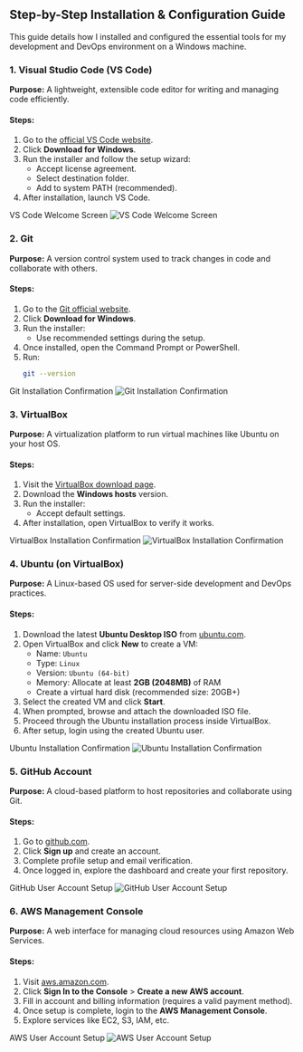 ## Step-by-Step Installation & Configuration Guide

This guide details how I installed and configured the essential tools for my development and DevOps environment on a Windows machine.


### 1. Visual Studio Code (VS Code)

**Purpose:** A lightweight, extensible code editor for writing and managing code efficiently.

#### Steps:

1. Go to the [official VS Code website](https://code.visualstudio.com/).
2. Click **Download for Windows**.
3. Run the installer and follow the setup wizard:
   - Accept license agreement.
   - Select destination folder.
   - Add to system PATH (recommended).
4. After installation, launch VS Code.

VS Code Welcome Screen 
![VS Code Welcome Screen ](./images/vscode_welcome_page.png)




### 2. Git

**Purpose:** A version control system used to track changes in code and collaborate with others.

#### Steps:

1. Go to the [Git official website](https://git-scm.com/).
2. Click **Download for Windows**.
3. Run the installer:
   - Use recommended settings during the setup.
4. Once installed, open the Command Prompt or PowerShell.
5. Run:
   ```bash
   git --version
   ```

Git Installation Confirmation
![Git Installation Confirmation](./images/gitbash_screenshoot_gitVersion.png)




### 3. VirtualBox

**Purpose:** A virtualization platform to run virtual machines like Ubuntu on your host OS.

#### Steps:

1. Visit the [VirtualBox download page](https://www.virtualbox.org/).
2. Download the **Windows hosts** version.
3. Run the installer:
   - Accept default settings.
4. After installation, open VirtualBox to verify it works.

VirtualBox Installation Confirmation
 ![VirtualBox Installation Confirmation](./images/virtualbox_welcome_page.png)


### 4. Ubuntu (on VirtualBox)

**Purpose:** A Linux-based OS used for server-side development and DevOps practices.

#### Steps:

1. Download the latest **Ubuntu Desktop ISO** from [ubuntu.com](https://ubuntu.com/download/desktop).
2. Open VirtualBox and click **New** to create a VM:
   - Name: `Ubuntu`
   - Type: `Linux`
   - Version: `Ubuntu (64-bit)`
   - Memory: Allocate at least **2GB (2048MB)** of RAM
   - Create a virtual hard disk (recommended size: 20GB+)
3. Select the created VM and click **Start**.
4. When prompted, browse and attach the downloaded ISO file.
5. Proceed through the Ubuntu installation process inside VirtualBox.
6. After setup, login using the created Ubuntu user.

Ubuntu Installation Confirmation
![Ubuntu Installation Confirmation](./images/ubuntu_login_page.png)




### 5. GitHub Account

**Purpose:** A cloud-based platform to host repositories and collaborate using Git.

#### Steps:

1. Go to [github.com](https://github.com/).
2. Click **Sign up** and create an account.
3. Complete profile setup and email verification.
4. Once logged in, explore the dashboard and create your first repository.

GitHub User Account Setup
 ![GitHub User Account Setup](./images/github_profile.png)




### 6. AWS Management Console

**Purpose:** A web interface for managing cloud resources using Amazon Web Services.

#### Steps:

1. Visit [aws.amazon.com](https://aws.amazon.com/).
2. Click **Sign In to the Console** > **Create a new AWS account**.
3. Fill in account and billing information (requires a valid payment method).
4. Once setup is complete, login to the **AWS Management Console**.
5. Explore services like EC2, S3, IAM, etc.

AWS User Account Setup
 ![AWS User Account Setup](./images/AWS_account.png)

